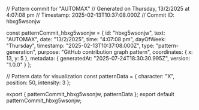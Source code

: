 // Pattern commit for "AUTOMAX"
// Generated on Thursday, 13/2/2025 at 4:07:08 pm
// Timestamp: 2025-02-13T10:37:08.000Z
// Commit ID: hbxg5wsonjw

const patternCommit_hbxg5wsonjw = {
  id: "hbxg5wsonjw",
  text: "AUTOMAX",
  date: "13/2/2025",
  time: "4:07:08 pm",
  dayOfWeek: "Thursday",
  timestamp: "2025-02-13T10:37:08.000Z",
  type: "pattern-generation",
  purpose: "GitHub contribution graph pattern",
  coordinates: {
    x: 13,
    y: 5
  },
  metadata: {
    generatedAt: "2025-07-24T18:30:30.995Z",
    version: "1.0.0"
  }
};

// Pattern data for visualization
const patternData = {
  character: "X",
  position: 50,
  intensity: 3
};

export { patternCommit_hbxg5wsonjw, patternData };
export default patternCommit_hbxg5wsonjw;
